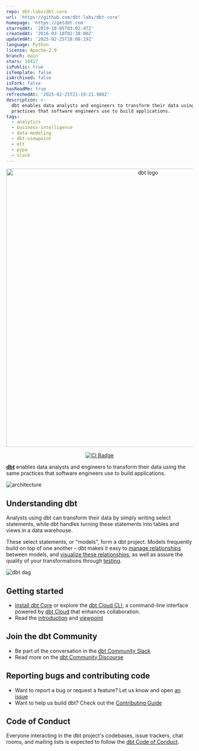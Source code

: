 ```yaml
---
repo: dbt-labs/dbt-core
url: 'https://github.com/dbt-labs/dbt-core'
homepage: 'https://getdbt.com'
starredAt: '2019-10-05T03:02:47Z'
createdAt: '2016-03-10T02:38:00Z'
updatedAt: '2025-02-25T18:08:19Z'
language: Python
license: Apache-2.0
branch: main
stars: 10417
isPublic: true
isTemplate: false
isArchived: false
isFork: false
hasReadMe: true
refreshedAt: '2025-02-25T21:19:21.988Z'
description: >-
  dbt enables data analysts and engineers to transform their data using the same
  practices that software engineers use to build applications.
tags:
  - analytics
  - business-intelligence
  - data-modeling
  - dbt-viewpoint
  - elt
  - pypa
  - slack
---
```


<p align="center">
  <img src="https://raw.githubusercontent.com/dbt-labs/dbt-core/fa1ea14ddfb1d5ae319d5141844910dd53ab2834/etc/dbt-core.svg" alt="dbt logo" width="750"/>
</p>
<p align="center">
  <a href="https://github.com/dbt-labs/dbt-core/actions/workflows/main.yml">
    <img src="https://github.com/dbt-labs/dbt-core/actions/workflows/main.yml/badge.svg?event=push" alt="CI Badge"/>
  </a>
</p>

**[dbt](https://www.getdbt.com/)** enables data analysts and engineers to transform their data using the same practices that software engineers use to build applications.

![architecture](https://github.com/dbt-labs/dbt-core/blob/202cb7e51e218c7b29eb3b11ad058bd56b7739de/etc/dbt-transform.png)

## Understanding dbt

Analysts using dbt can transform their data by simply writing select statements, while dbt handles turning these statements into tables and views in a data warehouse.

These select statements, or "models", form a dbt project. Models frequently build on top of one another – dbt makes it easy to [manage relationships](https://docs.getdbt.com/docs/ref) between models, and [visualize these relationships](https://docs.getdbt.com/docs/documentation), as well as assure the quality of your transformations through [testing](https://docs.getdbt.com/docs/testing).

![dbt dag](https://raw.githubusercontent.com/dbt-labs/dbt-core/6c6649f9129d5d108aa3b0526f634cd8f3a9d1ed/etc/dbt-dag.png)

## Getting started

- [Install dbt Core](https://docs.getdbt.com/docs/get-started/installation) or explore the [dbt Cloud CLI](https://docs.getdbt.com/docs/cloud/cloud-cli-installation), a command-line interface powered by [dbt Cloud](https://docs.getdbt.com/docs/cloud/about-cloud/dbt-cloud-features) that enhances collaboration.
- Read the [introduction](https://docs.getdbt.com/docs/introduction/) and [viewpoint](https://docs.getdbt.com/docs/about/viewpoint/)

## Join the dbt Community

- Be part of the conversation in the [dbt Community Slack](http://community.getdbt.com/)
- Read more on the [dbt Community Discourse](https://discourse.getdbt.com)

## Reporting bugs and contributing code

- Want to report a bug or request a feature? Let us know and open [an issue](https://github.com/dbt-labs/dbt-core/issues/new/choose)
- Want to help us build dbt? Check out the [Contributing Guide](https://github.com/dbt-labs/dbt-core/blob/HEAD/CONTRIBUTING.md)

## Code of Conduct

Everyone interacting in the dbt project's codebases, issue trackers, chat rooms, and mailing lists is expected to follow the [dbt Code of Conduct](https://community.getdbt.com/code-of-conduct).
